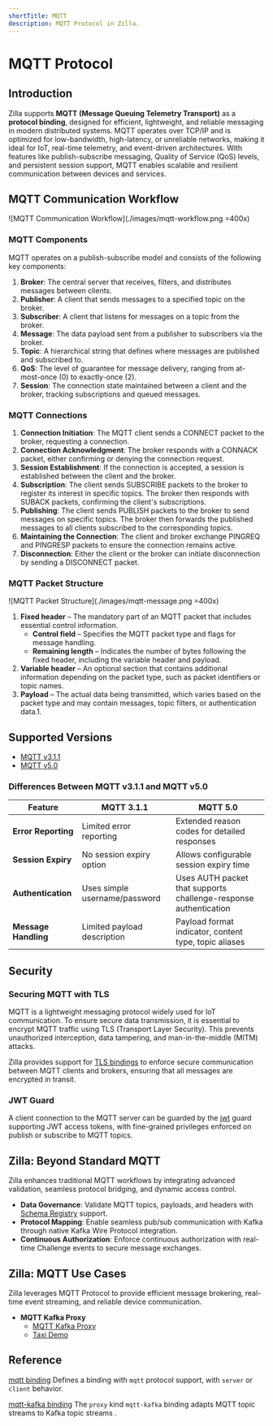 ```yaml
---
shortTitle: MQTT
description: MQTT Protocol in Zilla.
---
```


# MQTT Protocol

## Introduction

Zilla supports **MQTT (Message Queuing Telemetry Transport)** as a **protocol binding**, designed for efficient, lightweight, and reliable messaging in modern distributed systems. MQTT operates over TCP/IP and is optimized for low-bandwidth, high-latency, or unreliable networks, making it ideal for IoT, real-time telemetry, and event-driven architectures. With features like publish-subscribe messaging, Quality of Service (QoS) levels, and persistent session support, MQTT enables scalable and resilient communication between devices and services.

## MQTT Communication Workflow

![MQTT Communication Workflow](./images/mqtt-workflow.png =400x)

### MQTT Components

MQTT operates on a publish-subscribe model and consists of the following key components:

1. **Broker**: The central server that receives, filters, and distributes messages between clients.
2. **Publisher**: A client that sends messages to a specified topic on the broker.
3. **Subscriber**: A client that listens for messages on a topic from the broker.
4. **Message**: The data payload sent from a publisher to subscribers via the broker.
5. **Topic**: A hierarchical string that defines where messages are published and subscribed to.
6. **QoS**: The level of guarantee for message delivery, ranging from at-most-once (0) to exactly-once (2).
7. **Session**: The connection state maintained between a client and the broker, tracking subscriptions and queued messages.

### MQTT Connections

1. **Connection Initiation**: The MQTT client sends a CONNECT packet to the broker, requesting a connection.
2. **Connection Acknowledgment**: The broker responds with a CONNACK packet, either confirming or denying the connection request.
3. **Session Establishment**: If the connection is accepted, a session is established between the client and the broker.
4. **Subscription**: The client sends SUBSCRIBE packets to the broker to register its interest in specific topics. The broker then responds with SUBACK packets, confirming the client's subscriptions.
5. **Publishing**: The client sends PUBLISH packets to the broker to send messages on specific topics. The broker then forwards the published messages to all clients subscribed to the corresponding topics.
6. **Maintaining the Connection**: The client and broker exchange PINGREQ and PINGRESP packets to ensure the connection remains active.
7. **Disconnection**: Either the client or the broker can initiate disconnection by sending a DISCONNECT packet.

### MQTT Packet Structure

![MQTT Packet Structure](./images/mqtt-message.png =400x)

1. **Fixed header** – The mandatory part of an MQTT packet that includes essential control information.
    - **Control field** – Specifies the MQTT packet type and flags for message handling.
    - **Remaining length** – Indicates the number of bytes following the fixed header, including the variable header and payload.
2. **Variable header** – An optional section that contains additional information depending on the packet type, such as packet identifiers or topic names.
3. **Payload** – The actual data being transmitted, which varies based on the packet type and may contain messages, topic filters, or authentication data.1.

## Supported Versions

- [MQTT v3.1.1](https://docs.oasis-open.org/mqtt/mqtt/v3.1.1/os/mqtt-v3.1.1-os.html)
- [MQTT v5.0](https://docs.oasis-open.org/mqtt/mqtt/v5.0/mqtt-v5.0.html)

### Differences Between MQTT v3.1.1 and MQTT v5.0

| Feature                     | MQTT 3.1.1                                  | MQTT 5.0                                      |
|-----------------------------|---------------------------------------------|-----------------------------------------------|
| **Error Reporting**         | Limited error reporting                     | Extended reason codes for detailed responses      |
| **Session Expiry**          | No session expiry option                    | Allows configurable session expiry time        |
| **Authentication**          | Uses simple username/password               | Uses AUTH packet that supports challenge-response authentication |
| **Message Handling**        | Limited payload description                 | Payload format indicator, content type, topic aliases |

## Security

### Securing MQTT with TLS

MQTT is a lightweight messaging protocol widely used for IoT communication. To ensure secure data transmission, it is essential to encrypt MQTT traffic using TLS (Transport Layer Security). This prevents unauthorized interception, data tampering, and man-in-the-middle (MITM) attacks.

Zilla provides support for [TLS bindings](../../reference/config/bindings/tls/README.md) to enforce secure communication between MQTT clients and brokers, ensuring that all messages are encrypted in transit.

### JWT Guard
A client connection to the MQTT server can be guarded by the [jwt](../../reference/config/guards/jwt.md) guard supporting JWT access tokens, with fine-grained privileges enforced on publish or subscribe to MQTT topics.

## Zilla: Beyond Standard MQTT

Zilla enhances traditional MQTT workflows by integrating advanced validation, seamless protocol bridging, and dynamic access control.

- **Data Governance**: Validate MQTT topics, payloads, and headers with [Schema Registry](https://docs.aklivity.io/zilla/latest/reference/config/catalogs/) support.
- **Protocol Mapping**: Enable seamless pub/sub communication with Kafka through native Kafka Wire Protocol integration.
- **Continuous Authorization**: Enforce continuous authorization with real-time Challenge events to secure message exchanges.

## Zilla: MQTT Use Cases

Zilla leverages MQTT Protocol to provide efficient message brokering, real-time event streaming, and reliable device communication.

- **MQTT Kafka Proxy**
  - [MQTT Kafka Proxy](https://github.com/aklivity/zilla/tree/develop/examples/mqtt.kafka.proxy)
  - [Taxi Demo](https://github.com/aklivity/zilla-demos/tree/main/taxi)

## Reference

[mqtt binding](../../reference/config/bindings/mqtt/README.md) Defines a binding with `mqtt` protocol support, with `server` or `client` behavior.

[mqtt-kafka binding](../../reference/config/bindings/mqtt-kafka/README.md) The `proxy` kind `mqtt-kafka` binding adapts MQTT topic streams to Kafka topic streams .
